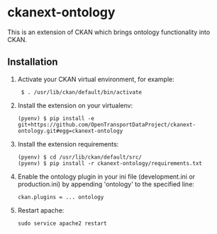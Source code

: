 # ckanext-ontology

This is an extension of CKAN which brings ontology functionality into CKAN.



## Installation

1. Activate your CKAN virtual environment, for example:

        $ . /usr/lib/ckan/default/bin/activate

2.  Install the extension on your virtualenv:

        (pyenv) $ pip install -e git+https://github.com/OpenTransportDataProject/ckanext-ontology.git#egg=ckanext-ontology

3.  Install the extension requirements:

        (pyenv) $ cd /usr/lib/ckan/default/src/
        (pyenv) $ pip install -r ckanext-ontology/requirements.txt

4.  Enable the ontology plugin in your ini file (development.ini or production.ini) by appending 'ontology' to the specified line:

        ckan.plugins = ... ontology

5.  Restart apache:

        sudo service apache2 restart

